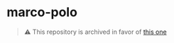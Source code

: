 # marco-polo

> ⚠️ This repository is archived in favor of [this one](https://github.com/jevarg/re-virtua-cop-2)
> 
